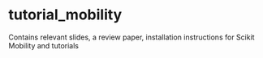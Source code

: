 # tutorial_mobility
Contains relevant slides, a review paper, installation instructions for Scikit Mobility and tutorials
